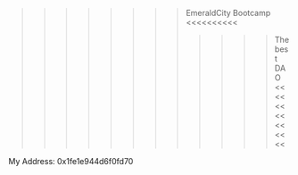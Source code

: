 >>>>>>>> EmeraldCity Bootcamp <<<<<<<<<<
>>>>>>>>>>>> The best DAO <<<<<<<<<<<<<<

My Address: 0x1fe1e944d6f0fd70
